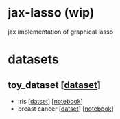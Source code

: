 # jax-lasso (wip)
jax implementation of graphical lasso

# datasets

## toy_dataset [[dataset](https://scikit-learn.org/stable/datasets/toy_dataset.html#toy-datasets)]

- iris [[datset](https://scikit-learn.org/stable/datasets/toy_dataset.html#iris-plants-dataset)] [[notebook](experiment/toy_datasets/iris.ipynb)]
- breast cancer [[datset](experiment/toy_datasets/breast_cancer.ipynb)] [[notebook](experiment/toy_datasets/breast_cancer.ipynb)]